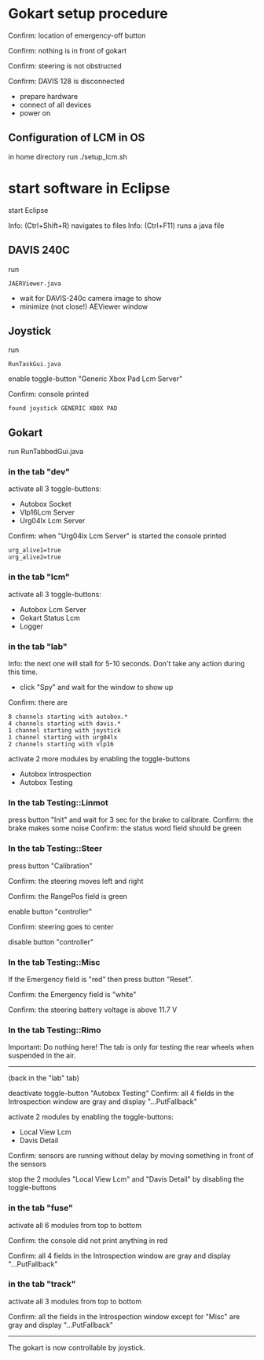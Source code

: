 # Gokart setup procedure

Confirm: location of emergency-off button

Confirm: nothing is in front of gokart

Confirm: steering is not obstructed

Confirm: DAVIS 128 is disconnected

* prepare hardware
* connect of all devices
* power on

## Configuration of LCM in OS

in home directory run
    ./setup_lcm.sh

# start software in Eclipse

start Eclipse

Info: (Ctrl+Shift+R) navigates to files
Info: (Ctrl+F11) runs a java file

## DAVIS 240C

run

    JAERViewer.java

* wait for DAVIS-240c camera image to show
* minimize (not close!) AEViewer window

## Joystick

run

    RunTaskGui.java

enable toggle-button "Generic Xbox Pad Lcm Server"

Confirm: console printed

    found joystick GENERIC XBOX PAD

## Gokart

run
    RunTabbedGui.java

### in the tab "dev"

activate all 3 toggle-buttons:
* Autobox Socket
* Vlp16Lcm Server
* Urg04lx Lcm Server

Confirm: when "Urg04lx Lcm Server" is started the console printed

    urg_alive1=true
    urg_alive2=true

### in the tab "lcm"

activate all 3 toggle-buttons:
* Autobox Lcm Server
* Gokart Status Lcm
* Logger

### in the tab "lab"

Info: the next one will stall for 5-10 seconds. Don't take any action during this time.

* click "Spy" and wait for the window to show up

Confirm: there are

    8 channels starting with autobox.* 
    4 channels starting with davis.*
    1 channel starting with joystick
    1 channel starting with urg04lx
    2 channels starting with vlp16

activate 2 more modules by enabling the toggle-buttons
* Autobox Introspection
* Autobox Testing

### In the tab Testing::Linmot

press button "Init" and wait for 3 sec for the brake to calibrate.
Confirm: the brake makes some noise
Confirm: the status word field should be green

### In the tab Testing::Steer

press button "Calibration"

Confirm: the steering moves left and right

Confirm: the RangePos field is green

enable button "controller"

Confirm: steering goes to center

disable button "controller"

### In the tab Testing::Misc

If the Emergency field is "red" then press button "Reset".

Confirm: the Emergency field is "white"

Confirm: the steering battery voltage is above 11.7 V

### In the tab Testing::Rimo

Important: Do nothing here! The tab is only for testing the rear wheels when suspended in the air.

---

(back in the "lab" tab)

deactivate toggle-button "Autobox Testing"
Confirm: all 4 fields in the Introspection window are gray and display "...PutFallback"

activate 2 modules by enabling the toggle-buttons:
* Local View Lcm
* Davis Detail

Confirm: sensors are running without delay by moving something in front of the sensors

stop the 2 modules "Local View Lcm" and "Davis Detail" by disabling the toggle-buttons

### in the tab "fuse"

activate all 6 modules from top to bottom

Confirm: the console did not print anything in red

Confirm: all 4 fields in the Introspection window are gray and display "...PutFallback"

### in the tab "track"

activate all 3 modules from top to bottom

Confirm: all the fields in the Introspection window except for "Misc" are gray and display "...PutFallback"

---

The gokart is now controllable by joystick.


